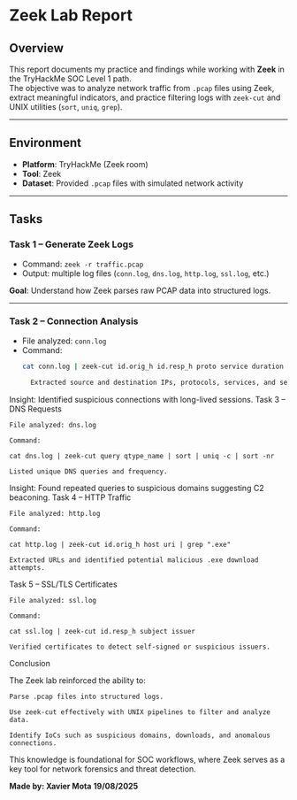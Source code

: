 # Zeek Lab Report

## Overview
This report documents my practice and findings while working with **Zeek** in the TryHackMe SOC Level 1 path.  
The objective was to analyze network traffic from `.pcap` files using Zeek, extract meaningful indicators, and practice filtering logs with `zeek-cut` and UNIX utilities (`sort`, `uniq`, `grep`).

---

## Environment
- **Platform**: TryHackMe (Zeek room)  
- **Tool**: Zeek  
- **Dataset**: Provided `.pcap` files with simulated network activity  

---

## Tasks

### Task 1 – Generate Zeek Logs
- Command: `zeek -r traffic.pcap`  
- Output: multiple log files (`conn.log`, `dns.log`, `http.log`, `ssl.log`, etc.)  

**Goal**: Understand how Zeek parses raw PCAP data into structured logs.  

---

### Task 2 – Connection Analysis
- File analyzed: `conn.log`  
- Command:  
  ```bash
  cat conn.log | zeek-cut id.orig_h id.resp_h proto service duration

    Extracted source and destination IPs, protocols, services, and session durations.

Insight: Identified suspicious connections with long-lived sessions.
Task 3 – DNS Requests

    File analyzed: dns.log

    Command:

    cat dns.log | zeek-cut query qtype_name | sort | uniq -c | sort -nr

    Listed unique DNS queries and frequency.

Insight: Found repeated queries to suspicious domains suggesting C2 beaconing.
Task 4 – HTTP Traffic

    File analyzed: http.log

    Command:

    cat http.log | zeek-cut id.orig_h host uri | grep ".exe"

    Extracted URLs and identified potential malicious .exe download attempts.

Task 5 – SSL/TLS Certificates

    File analyzed: ssl.log

    Command:

    cat ssl.log | zeek-cut id.resp_h subject issuer

    Verified certificates to detect self-signed or suspicious issuers.

Conclusion

The Zeek lab reinforced the ability to:

    Parse .pcap files into structured logs.

    Use zeek-cut effectively with UNIX pipelines to filter and analyze data.

    Identify IoCs such as suspicious domains, downloads, and anomalous connections.

This knowledge is foundational for SOC workflows, where Zeek serves as a key tool for network forensics and threat detection.

**Made by: Xavier Mota**
**19/08/2025**

